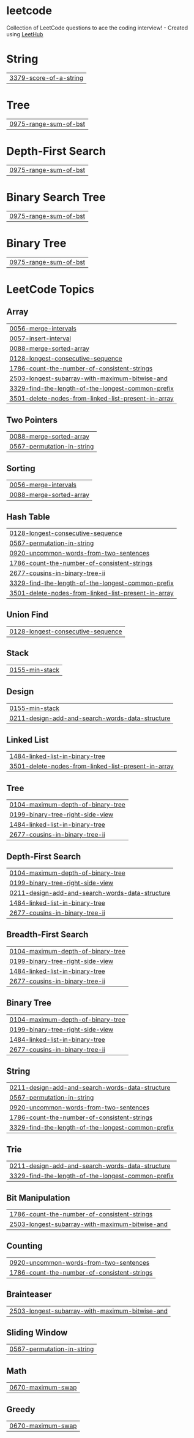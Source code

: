 # leetcode
Collection of LeetCode questions to ace the coding interview! - Created using [LeetHub](https://github.com/QasimWani/LeetHub)


# String
|  |
| ------- |
| [3379-score-of-a-string](https://github.com/Fung1117/leetcode/tree/master/3379-score-of-a-string) |
# Tree
|  |
| ------- |
| [0975-range-sum-of-bst](https://github.com/Fung1117/leetcode/tree/master/0975-range-sum-of-bst) |
# Depth-First Search
|  |
| ------- |
| [0975-range-sum-of-bst](https://github.com/Fung1117/leetcode/tree/master/0975-range-sum-of-bst) |
# Binary Search Tree
|  |
| ------- |
| [0975-range-sum-of-bst](https://github.com/Fung1117/leetcode/tree/master/0975-range-sum-of-bst) |
# Binary Tree
|  |
| ------- |
| [0975-range-sum-of-bst](https://github.com/Fung1117/leetcode/tree/master/0975-range-sum-of-bst) |
<!---LeetCode Topics Start-->
# LeetCode Topics
## Array
|  |
| ------- |
| [0056-merge-intervals](https://github.com/Fung1117/leetcode/tree/master/0056-merge-intervals) |
| [0057-insert-interval](https://github.com/Fung1117/leetcode/tree/master/0057-insert-interval) |
| [0088-merge-sorted-array](https://github.com/Fung1117/leetcode/tree/master/0088-merge-sorted-array) |
| [0128-longest-consecutive-sequence](https://github.com/Fung1117/leetcode/tree/master/0128-longest-consecutive-sequence) |
| [1786-count-the-number-of-consistent-strings](https://github.com/Fung1117/leetcode/tree/master/1786-count-the-number-of-consistent-strings) |
| [2503-longest-subarray-with-maximum-bitwise-and](https://github.com/Fung1117/leetcode/tree/master/2503-longest-subarray-with-maximum-bitwise-and) |
| [3329-find-the-length-of-the-longest-common-prefix](https://github.com/Fung1117/leetcode/tree/master/3329-find-the-length-of-the-longest-common-prefix) |
| [3501-delete-nodes-from-linked-list-present-in-array](https://github.com/Fung1117/leetcode/tree/master/3501-delete-nodes-from-linked-list-present-in-array) |
## Two Pointers
|  |
| ------- |
| [0088-merge-sorted-array](https://github.com/Fung1117/leetcode/tree/master/0088-merge-sorted-array) |
| [0567-permutation-in-string](https://github.com/Fung1117/leetcode/tree/master/0567-permutation-in-string) |
## Sorting
|  |
| ------- |
| [0056-merge-intervals](https://github.com/Fung1117/leetcode/tree/master/0056-merge-intervals) |
| [0088-merge-sorted-array](https://github.com/Fung1117/leetcode/tree/master/0088-merge-sorted-array) |
## Hash Table
|  |
| ------- |
| [0128-longest-consecutive-sequence](https://github.com/Fung1117/leetcode/tree/master/0128-longest-consecutive-sequence) |
| [0567-permutation-in-string](https://github.com/Fung1117/leetcode/tree/master/0567-permutation-in-string) |
| [0920-uncommon-words-from-two-sentences](https://github.com/Fung1117/leetcode/tree/master/0920-uncommon-words-from-two-sentences) |
| [1786-count-the-number-of-consistent-strings](https://github.com/Fung1117/leetcode/tree/master/1786-count-the-number-of-consistent-strings) |
| [2677-cousins-in-binary-tree-ii](https://github.com/Fung1117/leetcode/tree/master/2677-cousins-in-binary-tree-ii) |
| [3329-find-the-length-of-the-longest-common-prefix](https://github.com/Fung1117/leetcode/tree/master/3329-find-the-length-of-the-longest-common-prefix) |
| [3501-delete-nodes-from-linked-list-present-in-array](https://github.com/Fung1117/leetcode/tree/master/3501-delete-nodes-from-linked-list-present-in-array) |
## Union Find
|  |
| ------- |
| [0128-longest-consecutive-sequence](https://github.com/Fung1117/leetcode/tree/master/0128-longest-consecutive-sequence) |
## Stack
|  |
| ------- |
| [0155-min-stack](https://github.com/Fung1117/leetcode/tree/master/0155-min-stack) |
## Design
|  |
| ------- |
| [0155-min-stack](https://github.com/Fung1117/leetcode/tree/master/0155-min-stack) |
| [0211-design-add-and-search-words-data-structure](https://github.com/Fung1117/leetcode/tree/master/0211-design-add-and-search-words-data-structure) |
## Linked List
|  |
| ------- |
| [1484-linked-list-in-binary-tree](https://github.com/Fung1117/leetcode/tree/master/1484-linked-list-in-binary-tree) |
| [3501-delete-nodes-from-linked-list-present-in-array](https://github.com/Fung1117/leetcode/tree/master/3501-delete-nodes-from-linked-list-present-in-array) |
## Tree
|  |
| ------- |
| [0104-maximum-depth-of-binary-tree](https://github.com/Fung1117/leetcode/tree/master/0104-maximum-depth-of-binary-tree) |
| [0199-binary-tree-right-side-view](https://github.com/Fung1117/leetcode/tree/master/0199-binary-tree-right-side-view) |
| [1484-linked-list-in-binary-tree](https://github.com/Fung1117/leetcode/tree/master/1484-linked-list-in-binary-tree) |
| [2677-cousins-in-binary-tree-ii](https://github.com/Fung1117/leetcode/tree/master/2677-cousins-in-binary-tree-ii) |
## Depth-First Search
|  |
| ------- |
| [0104-maximum-depth-of-binary-tree](https://github.com/Fung1117/leetcode/tree/master/0104-maximum-depth-of-binary-tree) |
| [0199-binary-tree-right-side-view](https://github.com/Fung1117/leetcode/tree/master/0199-binary-tree-right-side-view) |
| [0211-design-add-and-search-words-data-structure](https://github.com/Fung1117/leetcode/tree/master/0211-design-add-and-search-words-data-structure) |
| [1484-linked-list-in-binary-tree](https://github.com/Fung1117/leetcode/tree/master/1484-linked-list-in-binary-tree) |
| [2677-cousins-in-binary-tree-ii](https://github.com/Fung1117/leetcode/tree/master/2677-cousins-in-binary-tree-ii) |
## Breadth-First Search
|  |
| ------- |
| [0104-maximum-depth-of-binary-tree](https://github.com/Fung1117/leetcode/tree/master/0104-maximum-depth-of-binary-tree) |
| [0199-binary-tree-right-side-view](https://github.com/Fung1117/leetcode/tree/master/0199-binary-tree-right-side-view) |
| [1484-linked-list-in-binary-tree](https://github.com/Fung1117/leetcode/tree/master/1484-linked-list-in-binary-tree) |
| [2677-cousins-in-binary-tree-ii](https://github.com/Fung1117/leetcode/tree/master/2677-cousins-in-binary-tree-ii) |
## Binary Tree
|  |
| ------- |
| [0104-maximum-depth-of-binary-tree](https://github.com/Fung1117/leetcode/tree/master/0104-maximum-depth-of-binary-tree) |
| [0199-binary-tree-right-side-view](https://github.com/Fung1117/leetcode/tree/master/0199-binary-tree-right-side-view) |
| [1484-linked-list-in-binary-tree](https://github.com/Fung1117/leetcode/tree/master/1484-linked-list-in-binary-tree) |
| [2677-cousins-in-binary-tree-ii](https://github.com/Fung1117/leetcode/tree/master/2677-cousins-in-binary-tree-ii) |
## String
|  |
| ------- |
| [0211-design-add-and-search-words-data-structure](https://github.com/Fung1117/leetcode/tree/master/0211-design-add-and-search-words-data-structure) |
| [0567-permutation-in-string](https://github.com/Fung1117/leetcode/tree/master/0567-permutation-in-string) |
| [0920-uncommon-words-from-two-sentences](https://github.com/Fung1117/leetcode/tree/master/0920-uncommon-words-from-two-sentences) |
| [1786-count-the-number-of-consistent-strings](https://github.com/Fung1117/leetcode/tree/master/1786-count-the-number-of-consistent-strings) |
| [3329-find-the-length-of-the-longest-common-prefix](https://github.com/Fung1117/leetcode/tree/master/3329-find-the-length-of-the-longest-common-prefix) |
## Trie
|  |
| ------- |
| [0211-design-add-and-search-words-data-structure](https://github.com/Fung1117/leetcode/tree/master/0211-design-add-and-search-words-data-structure) |
| [3329-find-the-length-of-the-longest-common-prefix](https://github.com/Fung1117/leetcode/tree/master/3329-find-the-length-of-the-longest-common-prefix) |
## Bit Manipulation
|  |
| ------- |
| [1786-count-the-number-of-consistent-strings](https://github.com/Fung1117/leetcode/tree/master/1786-count-the-number-of-consistent-strings) |
| [2503-longest-subarray-with-maximum-bitwise-and](https://github.com/Fung1117/leetcode/tree/master/2503-longest-subarray-with-maximum-bitwise-and) |
## Counting
|  |
| ------- |
| [0920-uncommon-words-from-two-sentences](https://github.com/Fung1117/leetcode/tree/master/0920-uncommon-words-from-two-sentences) |
| [1786-count-the-number-of-consistent-strings](https://github.com/Fung1117/leetcode/tree/master/1786-count-the-number-of-consistent-strings) |
## Brainteaser
|  |
| ------- |
| [2503-longest-subarray-with-maximum-bitwise-and](https://github.com/Fung1117/leetcode/tree/master/2503-longest-subarray-with-maximum-bitwise-and) |
## Sliding Window
|  |
| ------- |
| [0567-permutation-in-string](https://github.com/Fung1117/leetcode/tree/master/0567-permutation-in-string) |
## Math
|  |
| ------- |
| [0670-maximum-swap](https://github.com/Fung1117/leetcode/tree/master/0670-maximum-swap) |
## Greedy
|  |
| ------- |
| [0670-maximum-swap](https://github.com/Fung1117/leetcode/tree/master/0670-maximum-swap) |
<!---LeetCode Topics End-->